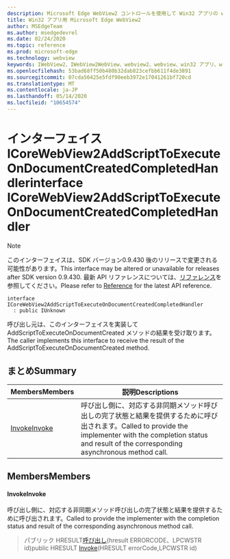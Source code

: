 ```yaml
---
description: Microsoft Edge WebView2 コントロールを使用して Win32 アプリの web コンテンツをホストする
title: Win32 アプリ用 Microsoft Edge WebView2
author: MSEdgeTeam
ms.author: msedgedevrel
ms.date: 02/24/2020
ms.topic: reference
ms.prod: microsoft-edge
ms.technology: webview
keywords: IWebView2、IWebView2WebView、webview2、webview、win32 アプリ、win32、edge、ICoreWebView2、ICoreWebView2Host、browser control、edge html
ms.openlocfilehash: 53bad68ff50b480b32dab823cefbb611f4de3891
ms.sourcegitcommit: 07cda56425e5fdf90eeb3972e17041261bf720cd
ms.translationtype: MT
ms.contentlocale: ja-JP
ms.lasthandoff: 05/14/2020
ms.locfileid: "10654574"
---
```

# <span data-ttu-id="8d7d5-104">インターフェイス ICoreWebView2AddScriptToExecuteOnDocumentCreatedCompletedHandler</span><span class="sxs-lookup"><span data-stu-id="8d7d5-104">interface ICoreWebView2AddScriptToExecuteOnDocumentCreatedCompletedHandler</span></span> 

> [!NOTE]
> <span data-ttu-id="8d7d5-105">このインターフェイスは、SDK バージョン0.9.430 後のリリースで変更される可能性があります。</span><span class="sxs-lookup"><span data-stu-id="8d7d5-105">This interface may be altered or unavailable for releases after SDK version 0.9.430.</span></span> <span data-ttu-id="8d7d5-106">最新 API リファレンスについては、[リファレンス](../../../webview2-api-reference.md)を参照してください。</span><span class="sxs-lookup"><span data-stu-id="8d7d5-106">Please refer to [Reference](../../../webview2-api-reference.md) for the latest API reference.</span></span>

```
interface ICoreWebView2AddScriptToExecuteOnDocumentCreatedCompletedHandler
  : public IUnknown
```

<span data-ttu-id="8d7d5-107">呼び出し元は、このインターフェイスを実装して AddScriptToExecuteOnDocumentCreated メソッドの結果を受け取ります。</span><span class="sxs-lookup"><span data-stu-id="8d7d5-107">The caller implements this interface to receive the result of the AddScriptToExecuteOnDocumentCreated method.</span></span>

## <span data-ttu-id="8d7d5-108">まとめ</span><span class="sxs-lookup"><span data-stu-id="8d7d5-108">Summary</span></span>

 <span data-ttu-id="8d7d5-109">Members</span><span class="sxs-lookup"><span data-stu-id="8d7d5-109">Members</span></span>                        | <span data-ttu-id="8d7d5-110">説明</span><span class="sxs-lookup"><span data-stu-id="8d7d5-110">Descriptions</span></span>
--------------------------------|---------------------------------------------
[<span data-ttu-id="8d7d5-111">Invoke</span><span class="sxs-lookup"><span data-stu-id="8d7d5-111">Invoke</span></span>](#invoke) | <span data-ttu-id="8d7d5-112">呼び出し側に、対応する非同期メソッド呼び出しの完了状態と結果を提供するために呼び出されます。</span><span class="sxs-lookup"><span data-stu-id="8d7d5-112">Called to provide the implementer with the completion status and result of the corresponding asynchronous method call.</span></span>

## <span data-ttu-id="8d7d5-113">Members</span><span class="sxs-lookup"><span data-stu-id="8d7d5-113">Members</span></span>

#### <span data-ttu-id="8d7d5-114">Invoke</span><span class="sxs-lookup"><span data-stu-id="8d7d5-114">Invoke</span></span> 

<span data-ttu-id="8d7d5-115">呼び出し側に、対応する非同期メソッド呼び出しの完了状態と結果を提供するために呼び出されます。</span><span class="sxs-lookup"><span data-stu-id="8d7d5-115">Called to provide the implementer with the completion status and result of the corresponding asynchronous method call.</span></span>

> <span data-ttu-id="8d7d5-116">パブリック HRESULT[呼び出し](#invoke)(hresult ERRORCODE、LPCWSTR id)</span><span class="sxs-lookup"><span data-stu-id="8d7d5-116">public HRESULT [Invoke](#invoke)(HRESULT errorCode,LPCWSTR id)</span></span>

